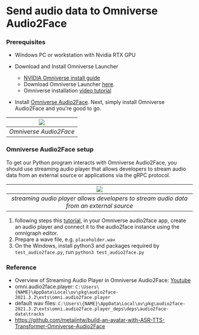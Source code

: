 # Send audio data to Omniverse Audio2Face

### Prerequisites

* Windows PC or workstation with Nvidia RTX GPU
* Download and Install Omniverse Launcher

  * [NVIDIA Omniverse install guide](https://docs.omniverse.nvidia.com/prod_install-guide/prod_install-guide.html)
  * Download Omniverse Launcher [here](https://www.nvidia.com/en-us/omniverse/download/).
  * Omniverse installation [video tutorial](https://www.youtube.com/watch?v=Ol-bCNBgyFw)

* Install [Omniverse Audio2Face](https://www.nvidia.com/en-us/omniverse/apps/audio2face/). Next, simply install Omniverse Audio2Face and you're good to go.

| ![](https://i.imgur.com/N94KDTc.png) |
|:--:|
| *Omniverse Audio2Face* |

### Omniverse Audio2Face setup

To get our Python program interacts with Omniverse Audio2Face, you should use streaming audio player that allows developers to stream audio data from an external source or applications via the gRPC protocol.

| ![](https://i.imgur.com/qZUQVS0.png) |
|:--:|
| *streaming audio player allows developers to stream audio data from an external source* |

1. following steps this [tutorial](https://www.youtube.com/watch?v=qKhPwdcOG_w&t=17s), in your Omniverse audio2face app, create an audio player and connect it to the audio2face instance using the omnigraph editor.
1. Prepare a wave file, e.g. `placeholder.wav`
1. On the Windows, install python3 and packages required by `test_audio2face.py`, run `python3 test_audio2face.py`

### Reference

* Overview of Streaming Audio Player in Omniverse Audio2Face: [Youtube](https://youtu.be/qKhPwdcOG_w)
* omni.audio2face.player: `C:\Users\{NAME}\AppData\Local\ov\pkg\audio2face-2021.3.2\exts\omni.audio2face.player`
* default wav files: `C:\Users\{NAME}\AppData\Local\ov\pkg\audio2face-2021.3.2\exts\omni.audio2face.player_deps\deps\audio2face-data\tracks`
* <https://github.com/metaiintw/build-an-avatar-with-ASR-TTS-Transformer-Omniverse-Audio2Face>
